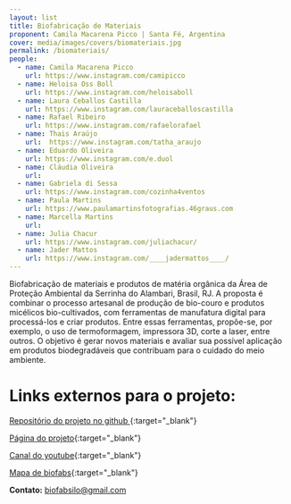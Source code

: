 ```yaml
---
layout: list
title: Biofabricação de Materiais
proponent: Camila Macarena Picco | Santa Fé, Argentina
cover: media/images/covers/biomateriais.jpg
permalink: /biomateriais/
people:
  - name: Camila Macarena Picco
    url: https://www.instagram.com/camipicco
  - name: Heloisa Oss Boll
    url: https://www.instagram.com/heloisaboll
  - name: Laura Ceballos Castilla
    url: https://www.instagram.com/lauraceballoscastilla
  - name: Rafael Ribeiro
    url: https://www.instagram.com/rafaelorafael
  - name: Thais Araújo
    url:  https://www.instagram.com/tatha_araujo
  - name: Eduardo Oliveira 
    url: https://www.instagram.com/e.duol  
  - name: Cláudia Oliveira 
    url: 
  - name: Gabriela di Sessa 
    url: https://www.instagram.com/cozinha4ventos
  - name: Paula Martins
    url: https://www.paulamartinsfotografias.46graus.com
  - name: Marcella Martins
    url: 
  - name: Julia Chacur
    url: https://www.instagram.com/juliachacur/
  - name: Jader Mattos
    url: https://www.instagram.com/____jadermattos____/
---
```


Biofabricação de materiais e produtos de matéria orgânica da Área de Proteção Ambiental da Serrinha do Alambari, Brasil, RJ. A proposta é combinar o processo artesanal de produção de bio-couro e produtos micélicos bio-cultivados, com ferramentas de manufatura digital para processá-los e criar produtos. Entre essas ferramentas, propõe-se, por exemplo, o uso de termoformagem, impressora 3D, corte a laser, entre outros. O objetivo é gerar novos materiais e avaliar sua possível aplicação em produtos biodegradáveis que contribuam para o cuidado do meio ambiente.


# Links externos para o projeto:
  
[Repositório do projeto no github ](https://github.com/biofabsilo/biofab/wiki){:target="_blank"}
  
[Página do projeto](https://biofabsilo.wixsite.com/website){:target="_blank"}
  
[Canal do youtube](https://www.youtube.com/channel/UC0DuPAl8HkXWLa80pGNmyeQ/videos?view_as=subscriber){:target="_blank"}  
  
[Mapa de biofabs](http://umap.openstreetmap.fr/es/map/anonymous-edit/355463:s8bZLLmfHoGaJQrhjjd3fOq-u8c){:target="_blank"}


**Contato:** biofabsilo@gmail.com
